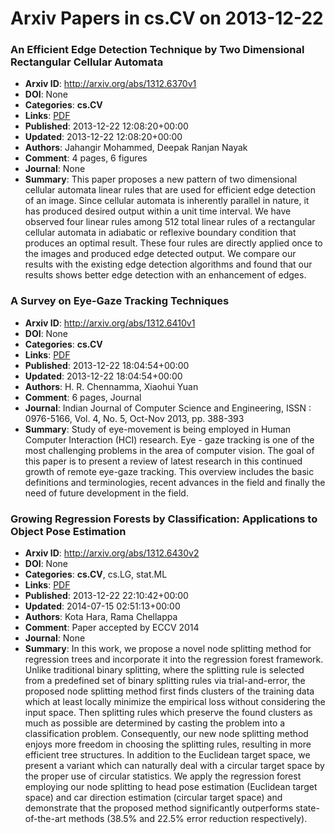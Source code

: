 # Arxiv Papers in cs.CV on 2013-12-22
### An Efficient Edge Detection Technique by Two Dimensional Rectangular Cellular Automata
- **Arxiv ID**: http://arxiv.org/abs/1312.6370v1
- **DOI**: None
- **Categories**: **cs.CV**
- **Links**: [PDF](http://arxiv.org/pdf/1312.6370v1)
- **Published**: 2013-12-22 12:08:20+00:00
- **Updated**: 2013-12-22 12:08:20+00:00
- **Authors**: Jahangir Mohammed, Deepak Ranjan Nayak
- **Comment**: 4 pages, 6 figures
- **Journal**: None
- **Summary**: This paper proposes a new pattern of two dimensional cellular automata linear rules that are used for efficient edge detection of an image. Since cellular automata is inherently parallel in nature, it has produced desired output within a unit time interval. We have observed four linear rules among 512 total linear rules of a rectangular cellular automata in adiabatic or reflexive boundary condition that produces an optimal result. These four rules are directly applied once to the images and produced edge detected output. We compare our results with the existing edge detection algorithms and found that our results shows better edge detection with an enhancement of edges.



### A Survey on Eye-Gaze Tracking Techniques
- **Arxiv ID**: http://arxiv.org/abs/1312.6410v1
- **DOI**: None
- **Categories**: **cs.CV**
- **Links**: [PDF](http://arxiv.org/pdf/1312.6410v1)
- **Published**: 2013-12-22 18:04:54+00:00
- **Updated**: 2013-12-22 18:04:54+00:00
- **Authors**: H. R. Chennamma, Xiaohui Yuan
- **Comment**: 6 pages, Journal
- **Journal**: Indian Journal of Computer Science and Engineering, ISSN :
  0976-5166, Vol. 4, No. 5, Oct-Nov 2013, pp. 388-393
- **Summary**: Study of eye-movement is being employed in Human Computer Interaction (HCI) research. Eye - gaze tracking is one of the most challenging problems in the area of computer vision. The goal of this paper is to present a review of latest research in this continued growth of remote eye-gaze tracking. This overview includes the basic definitions and terminologies, recent advances in the field and finally the need of future development in the field.



### Growing Regression Forests by Classification: Applications to Object Pose Estimation
- **Arxiv ID**: http://arxiv.org/abs/1312.6430v2
- **DOI**: None
- **Categories**: **cs.CV**, cs.LG, stat.ML
- **Links**: [PDF](http://arxiv.org/pdf/1312.6430v2)
- **Published**: 2013-12-22 22:10:42+00:00
- **Updated**: 2014-07-15 02:51:13+00:00
- **Authors**: Kota Hara, Rama Chellappa
- **Comment**: Paper accepted by ECCV 2014
- **Journal**: None
- **Summary**: In this work, we propose a novel node splitting method for regression trees and incorporate it into the regression forest framework. Unlike traditional binary splitting, where the splitting rule is selected from a predefined set of binary splitting rules via trial-and-error, the proposed node splitting method first finds clusters of the training data which at least locally minimize the empirical loss without considering the input space. Then splitting rules which preserve the found clusters as much as possible are determined by casting the problem into a classification problem. Consequently, our new node splitting method enjoys more freedom in choosing the splitting rules, resulting in more efficient tree structures. In addition to the Euclidean target space, we present a variant which can naturally deal with a circular target space by the proper use of circular statistics. We apply the regression forest employing our node splitting to head pose estimation (Euclidean target space) and car direction estimation (circular target space) and demonstrate that the proposed method significantly outperforms state-of-the-art methods (38.5% and 22.5% error reduction respectively).



